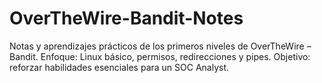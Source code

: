 # OverTheWire-Bandit-Notes
Notas y aprendizajes prácticos de los primeros niveles de OverTheWire – Bandit. Enfoque: Linux básico, permisos, redirecciones y pipes. Objetivo: reforzar habilidades esenciales para un SOC Analyst.
